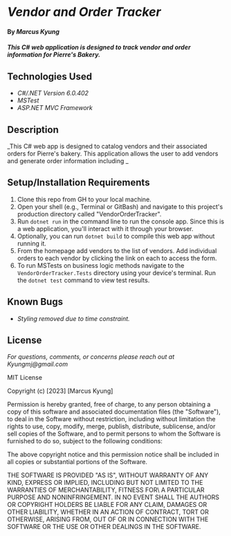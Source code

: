 # _Vendor and Order Tracker_

#### By _**Marcus Kyung**_

#### _This C# web application is designed to track vendor and order information for Pierre's Bakery._

## Technologies Used

* _C#/.NET Version 6.0.402_
* _MSTest_
* _ASP.NET MVC Framework_

## Description

_This C# web app is designed to catalog vendors and their associated orders for Pierre's bakery. This application allows the user to add vendors and generate order information including _

## Setup/Installation Requirements

1. Clone this repo from GH to your local machine.
2. Open your shell (e.g., Terminal or GitBash) and navigate to this project's production directory called "VendorOrderTracker". 
3. Run `dotnet run` in the command line to run the console app. Since this is a web application, you'll interact with it through your browser.
4. Optionally, you can run `dotnet build` to compile this web app without running it.
5. From the homepage add vendors to the list of vendors. Add individual orders to each vendor by clicking the link on each to access the form. 
6. To run MSTests on business logic methods navigate to the `VendorOrderTracker.Tests` directory using your device's terminal. Run the `dotnet test` command to view test results. 

## Known Bugs

* _Styling removed due to time constraint._

## License

_For questions, comments, or concerns please reach out at Kyungmj@gmail.com_

MIT License

Copyright (c) [2023] [Marcus Kyung]

Permission is hereby granted, free of charge, to any person obtaining a copy of this software and associated documentation files (the "Software"), to deal in the Software without restriction, including without limitation the rights to use, copy, modify, merge, publish, distribute, sublicense, and/or sell copies of the Software, and to permit persons to whom the Software is furnished to do so, subject to the following conditions: 

The above copyright notice and this permission notice shall be included in all copies or substantial portions of the Software.

THE SOFTWARE IS PROVIDED "AS IS", WITHOUT WARRANTY OF ANY KIND, EXPRESS OR IMPLIED, INCLUDING BUT NOT LIMITED TO THE WARRANTIES OF MERCHANTABILITY, FITNESS FOR\ A PARTICULAR PURPOSE AND NONINFRINGEMENT. IN NO EVENT SHALL THE AUTHORS OR COPYRIGHT HOLDERS BE LIABLE FOR ANY CLAIM, DAMAGES OR OTHER LIABILITY, WHETHER IN AN ACTION OF CONTRACT, TORT OR OTHERWISE, ARISING FROM, OUT OF OR IN CONNECTION WITH THE SOFTWARE OR THE USE OR OTHER DEALINGS IN THE SOFTWARE.